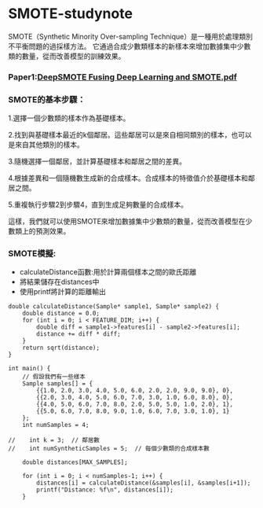 # SMOTE-studynote

SMOTE（Synthetic Minority Over-sampling Technique）是一種用於處理類別不平衡問題的過採樣方法。
它通過合成少數類樣本的新樣本來增加數據集中少數類的數量，從而改善模型的訓練效果。

### Paper1:[DeepSMOTE Fusing Deep Learning and SMOTE.pdf](https://github.com/Anderson991288/SMOTE-studynote/files/11779355/DeepSMOTE.Fusing.Deep.Learning.and.SMOTE.pdf)



### SMOTE的基本步驟：

1.選擇一個少數類的樣本作為基礎樣本。

2.找到與基礎樣本最近的k個鄰居。這些鄰居可以是來自相同類別的樣本，也可以是來自其他類別的樣本。

3.隨機選擇一個鄰居，並計算基礎樣本和鄰居之間的差異。

4.根據差異和一個隨機數生成新的合成樣本。合成樣本的特徵值介於基礎樣本和鄰居之間。

5.重複執行步驟2到步驟4，直到生成足夠數量的合成樣本。

這樣，我們就可以使用SMOTE來增加數據集中少數類的數量，從而改善模型在少數類上的預測效果。

### SMOTE模擬: 

* calculateDistance函數:用於計算兩個樣本之間的歐氏距離
* 將結果儲存在distances中
* 使用printf將計算的距離輸出
  
```
double calculateDistance(Sample* sample1, Sample* sample2) {
    double distance = 0.0;
    for (int i = 0; i < FEATURE_DIM; i++) {
        double diff = sample1->features[i] - sample2->features[i];
        distance += diff * diff;
    }
    return sqrt(distance);
}

int main() {
    // 假設我們有一些樣本
    Sample samples[] = {
        {{1.0, 2.0, 3.0, 4.0, 5.0, 6.0, 2.0, 2.0, 9.0, 9.0}, 0},
        {{2.0, 3.0, 4.0, 5.0, 6.0, 7.0, 3.0, 1.0, 6.0, 8.0}, 0},
        {{4.0, 5.0, 6.0, 7.0, 8.0, 2.0, 5.0, 5.0, 1.0, 2.0}, 1},
        {{5.0, 6.0, 7.0, 8.0, 9.0, 1.0, 6.0, 7.0, 3.0, 1.0}, 1}
    };
    int numSamples = 4;

//    int k = 3;  // 鄰居數
//    int numSyntheticSamples = 5;  // 每個少數類的合成樣本數

    double distances[MAX_SAMPLES];
    
    for (int i = 0; i < numSamples-1; i++) {
        distances[i] = calculateDistance(&samples[i], &samples[i+1]);
        printf("Distance: %f\n", distances[i]);
    }
```
